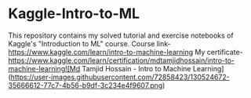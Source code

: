 # Kaggle-Intro-to-ML
This repository contains my solved tutorial and exercise notebooks of Kaggle's "Introduction to ML" course. Course link- https://www.kaggle.com/learn/intro-to-machine-learning
My certificate- https://www.kaggle.com/learn/certification/mdtamjidhossain/intro-to-machine-learning![Md Tamjid Hossain - Intro to Machine Learning]
(https://user-images.githubusercontent.com/72858423/130524672-35666612-77c7-4b56-b9df-3c234e4f9607.png)

